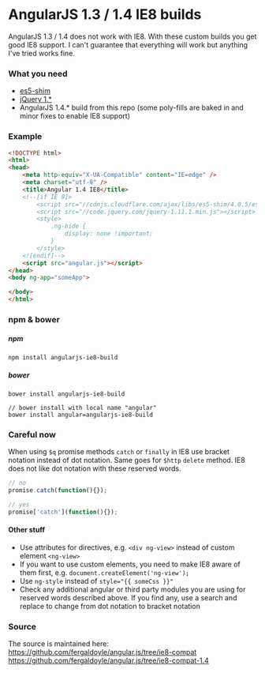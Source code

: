 AngularJS 1.3 / 1.4 IE8 builds
========================
AngularJS 1.3 / 1.4 does not work with IE8. With these custom builds you get good IE8 support. I can't guarantee that everything will work but anything I've tried works fine.

### What you need

* [es5-shim](https://github.com/es-shims/es5-shim)
* [jQuery 1.*](http://jquery.com/download/)
* AngularJS 1.4.* build from this repo (some poly-fills are baked in and minor fixes to enable IE8 support)

### Example
```html
<!DOCTYPE html>
<html>
<head>
	<meta http-equiv="X-UA-Compatible" content="IE=edge" />
	<meta charset="utf-8" />
	<title>Angular 1.4 IE8</title>
	<!--[if IE 8]>
		<script src="//cdnjs.cloudflare.com/ajax/libs/es5-shim/4.0.5/es5-shim.min.js"></script>
		<script src="//code.jquery.com/jquery-1.11.1.min.js"></script>
		<style>
			.ng-hide {
				display: none !important;
			}
		</style>
	<![endif]-->
	<script src="angular.js"></script>
</head>
<body ng-app="someApp">

</body>
</html>
```

### npm & bower

##### npm

	npm install angularjs-ie8-build
	
##### bower

	bower install angularjs-ie8-build
	
	// bower install with local name "angular"
	bower install angular=angularjs-ie8-build

### Careful now
When using `$q` promise methods `catch` or `finally` in IE8 use bracket notation instead of dot notation. Same goes for `$http` `delete` method. IE8 does not like dot notation with these reserved words.
```javascript
// no
promise.catch(function(){});

// yes
promise['catch'](function(){});
```

#### Other stuff
*   Use attributes for directives, e.g. `<div ng-view>` instead of custom element `<ng-view>`
*   If you want to use custom elements, you need to make IE8 aware of them first, e.g. `document.createElement('ng-view');`
*   Use `ng-style` instead of `style="{{ someCss }}"`
*   Check any additional angular or third party modules you are using for reserved words described above. If you find any, use a search and replace to change from dot notation to bracket notation



### Source
The source is maintained here:  
https://github.com/fergaldoyle/angular.js/tree/ie8-compat   
https://github.com/fergaldoyle/angular.js/tree/ie8-compat-1.4


